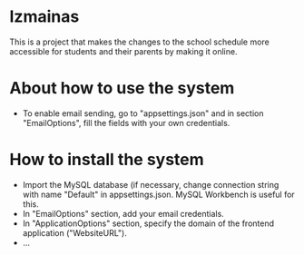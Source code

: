# Izmainas

This is a project that makes the changes to the school schedule more accessible for students and their parents by making it online.

# About how to use the system

* To enable email sending, go to "appsettings.json" and in section "EmailOptions", fill the fields with your own credentials.

# How to install the system

* Import the MySQL database (if necessary, change connection string with name "Default" in appsettings.json. MySQL Workbench is useful for this.
* In "EmailOptions" section, add your email credentials.
* In "ApplicationOptions" section, specify the domain of the frontend application ("WebsiteURL").
* ...
